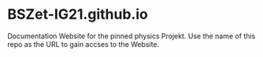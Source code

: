 # BSZet-IG21.github.io

Documentation Website for the pinned physics Projekt. 
Use the name of this repo as the URL to gain accses to the Website. 
